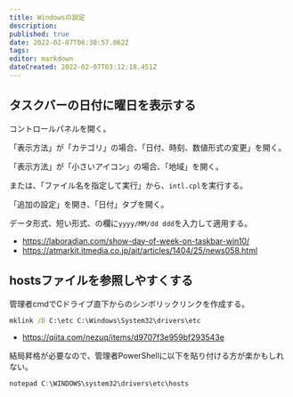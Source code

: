 ```yaml
---
title: Windowsの設定
description: 
published: true
date: 2022-02-07T06:30:57.062Z
tags: 
editor: markdown
dateCreated: 2022-02-07T03:12:18.451Z
---
```


## タスクバーの日付に曜日を表示する

コントロールパネルを開く。

「表示方法」が「カテゴリ」の場合、「日付、時刻、数値形式の変更」を開く。

「表示方法」が「小さいアイコン」の場合、「地域」を開く。

または、「ファイル名を指定して実行」から、`intl.cpl`を実行する。

「追加の設定」を開き、「日付」タブを開く。

データ形式、短い形式、の欄に`yyyy/MM/dd ddd`を入力して適用する。

- <https://laboradian.com/show-day-of-week-on-taskbar-win10/>
- <https://atmarkit.itmedia.co.jp/ait/articles/1404/25/news058.html>

## hostsファイルを参照しやすくする

管理者cmdでCドライブ直下からのシンボリックリンクを作成する。

```cmd
mklink /D C:\etc C:\Windows\System32\drivers\etc
```

- <https://qiita.com/nezuq/items/d9707f3e959bf293543e>

結局昇格が必要なので、管理者PowerShellに以下を貼り付ける方が楽かもしれない。

```powershell
notepad C:\WINDOWS\system32\drivers\etc\hosts
```
